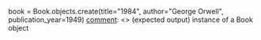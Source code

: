 [comment]: <> (this is python command)
book = Book.objects.create(title="1984", author="George Orwell", publication_year=1949)
[comment]: <> (expected output)
instance of a Book object